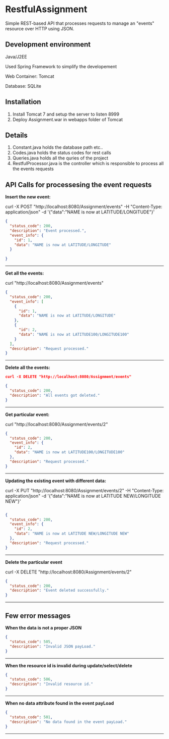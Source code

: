 RestfulAssignment
=====================

Simple REST-based API that processes requests to manage an "events" resource over HTTP using JSON.

Development environment
------------
Java/J2EE 

Used Spring Framework to simplify the developement

Web Container: Tomcat

Database: SQLite

Installation
------------

1. Install Tomcat 7 and setup the server to listen 8999
2. Deploy Assignment.war in webapps folder of Tomcat

Details
------------
1. Constant.java holds the database path etc..
2. Codes.java holds the status codes for rest calls
3. Queries.java holds all the quries of the project
4. RestfulProcessor.java is the controller which is responsible to process all the events requests


API Calls for processesing the event requests
------------

**Insert the new event:**

curl -X POST "http://localhost:8080/Assignment/events" -H "Content-Type: application/json" -d '{"data":"NAME is now at LATITUDE/LONGITUDE"}'

```json
{
  "status_code": 200,
  "description": "Event processed.",
  "event_info": {
    "id": 1,
    "data": "NAME is now at LATITUDE/LONGITUDE"
  }
  
}
```
------------

**Get all the events:**

curl "http://localhost:8080/Assignment/events"
```json
{
  "status_code": 200,
  "event_info": [
    {
      "id": 1,
      "data": "NAME is now at LATITUDE/LONGITUDE"
    },
    {
      "id": 2,
      "data": "NAME is now at LATITUDE100/LONGITUDE100"
    }
  ],
  "description": "Request processed."
}
```
------------
**Delete all the events:**
```json
curl -X DELETE "http://localhost:8080/Assignment/events"

{
  "status_code": 200,
  "description": "All events got deleted."
}
```
------------
**Get particular event:**

curl "http://localhost:8080/Assignment/events/2"
```json
{
  "status_code": 200,
  "event_info": {
    "id": 2,
    "data": "NAME is now at LATITUDE100/LONGITUDE100"
  },
  "description": "Request processed."
}
```
------------
**Updating the existing event with different data:**

curl -X PUT "http://localhost:8080/Assignment/events/2" -H "Content-Type: application/json" -d '{"data":"NAME is now at LATITUDE NEW/LONGITUDE NEW"}'
```json

{
  "status_code": 200,
  "event_info": {
    "id": 2,
    "data": "NAME is now at LATITUDE NEW/LONGITUDE NEW"
  },
  "description": "Request processed."
}
```
------------
**Delete the particular event**

curl -X DELETE "http://localhost:8080/Assignment/events/2"
```json
{
  "status_code": 200,
  "description": "Event deleted successfully."
}
```
------------

Few error messages
------------
**When the data is not a proper JSON**
```json
{
  "status_code": 505,
  "description": "Invalid JSON payLoad."
}
```
------------

**When the resource id is invalid during update/select/delete**
```json
{
  "status_code": 506,
  "description": "Invalid resource id."
}
```
------------

**When no data attribute found in the event payLoad**
```json
{
  "status_code": 501,
  "description": "No data found in the event payLoad."
}
```
------------





